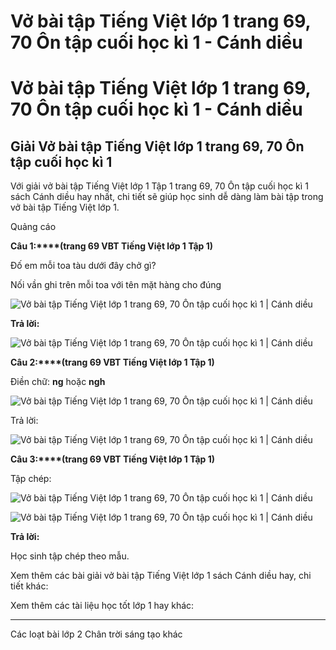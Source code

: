 # Vở bài tập Tiếng Việt lớp 1 trang 69, 70 Ôn tập cuối học kì 1 - Cánh diều

# Vở bài tập Tiếng Việt lớp 1 trang 69, 70 Ôn tập cuối học kì 1 - Cánh diều

## Giải Vở bài tập Tiếng Việt lớp 1 trang 69, 70 Ôn tập cuối học kì 1

Với giải vở bài tập Tiếng Việt lớp 1 Tập 1 trang 69, 70 Ôn tập cuối học kì 1 sách Cánh diều hay nhất, chi tiết sẽ giúp học sinh dễ dàng làm bài tập trong vở bài tập Tiếng Việt lớp 1.

Quảng cáo

**Câu 1:****(trang 69 VBT Tiếng Việt lớp 1 Tập 1)**

Đố em mỗi toa tàu dưới đây chở gì?

Nối vần ghi trên mỗi toa với tên mặt hàng cho đúng

![Vở bài tập Tiếng Việt lớp 1 trang 69, 70 Ôn tập cuối học kì 1 | Cánh diều](https://www.vietjack.com/vbt-tieng-viet-1-cd/images/on-tap-cuoi-hoc-ki-i-87666.png)

**Trả lời:**

![Vở bài tập Tiếng Việt lớp 1 trang 69, 70 Ôn tập cuối học kì 1 | Cánh diều](https://www.vietjack.com/vbt-tieng-viet-1-cd/images/on-tap-cuoi-hoc-ki-i-87672.png)

**Câu 2:****(trang 69 VBT Tiếng Việt lớp 1 Tập 1)**

Điền chữ: **ng** hoặc **ngh**

![Vở bài tập Tiếng Việt lớp 1 trang 69, 70 Ôn tập cuối học kì 1 | Cánh diều](https://www.vietjack.com/vbt-tieng-viet-1-cd/images/on-tap-cuoi-hoc-ki-i-87667.png)

Trả lời:

![Vở bài tập Tiếng Việt lớp 1 trang 69, 70 Ôn tập cuối học kì 1 | Cánh diều](https://www.vietjack.com/vbt-tieng-viet-1-cd/images/on-tap-cuoi-hoc-ki-i-87673.png)

**Câu 3:****(trang 69 VBT Tiếng Việt lớp 1 Tập 1)**

Tập chép:

![Vở bài tập Tiếng Việt lớp 1 trang 69, 70 Ôn tập cuối học kì 1 | Cánh diều](https://www.vietjack.com/vbt-tieng-viet-1-cd/images/on-tap-cuoi-hoc-ki-i-87669.png)

![Vở bài tập Tiếng Việt lớp 1 trang 69, 70 Ôn tập cuối học kì 1 | Cánh diều](https://www.vietjack.com/vbt-tieng-viet-1-cd/images/on-tap-cuoi-hoc-ki-i-87668.png)

**Trả lời:**

Học sinh tập chép theo mẫu. 

Xem thêm các bài giải vở bài tập Tiếng Việt lớp 1 sách Cánh diều hay, chi tiết khác:

Xem thêm các tài liệu học tốt lớp 1 hay khác:

* * *

Các loạt bài lớp 2 Chân trời sáng tạo khác
